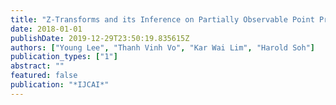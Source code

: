```yaml
---
title: "Z-Transforms and its Inference on Partially Observable Point Processes."
date: 2018-01-01
publishDate: 2019-12-29T23:50:19.835615Z
authors: ["Young Lee", "Thanh Vinh Vo", "Kar Wai Lim", "Harold Soh"]
publication_types: ["1"]
abstract: ""
featured: false
publication: "*IJCAI*"
---
```


